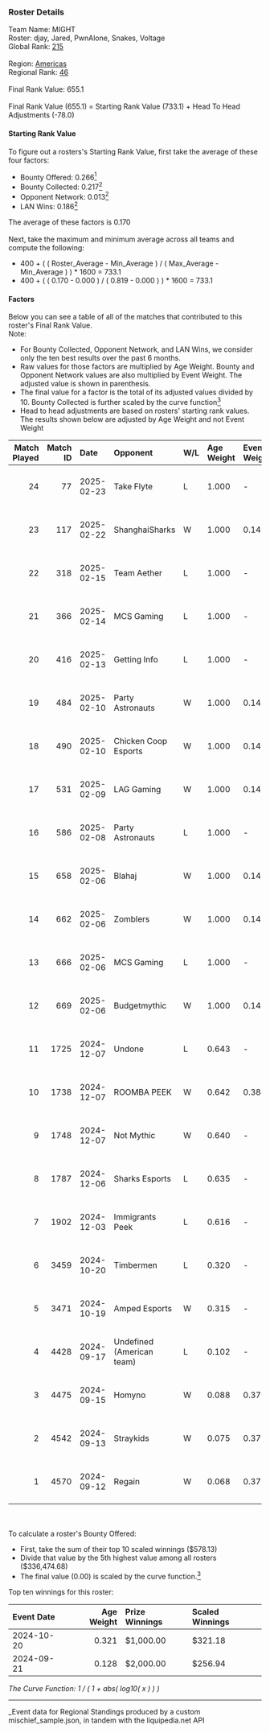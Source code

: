### Roster Details<br />
Team Name: MIGHT<br />
Roster: djay, Jared, PwnAlone, Snakes, Voltage<br />
Global Rank: [215](../../standings_global_2025_03_01.md)<br />
<br />
Region: [Americas]( ../../standings_americas_2025_03_01.md)<br />
Regional Rank: [46]( ../../standings_americas_2025_03_01.md)<br />
<br />
Final Rank Value:  655.1<br />
<br />
Final Rank Value (655.1) = Starting Rank Value (733.1) + Head To Head Adjustments (-78.0)<br />

#### Starting Rank Value<br />
To figure out a rosters's Starting Rank Value, first take the average of these four factors:<br />
- Bounty Offered: 0.266[<sup>1</sup>](#table2)
- Bounty Collected: 0.217[<sup>2</sup>](#table1)
- Opponent Network: 0.013[<sup>2</sup>](#table1)
- LAN Wins: 0.186[<sup>2</sup>](#table1)

The average of these factors is 0.170<br />
<br />
Next, take the maximum and minimum average across all teams and compute the following:<br />
- 400 + ( ( Roster_Average - Min_Average ) / ( Max_Average - Min_Average ) ) * 1600 = 733.1
- 400 + ( ( 0.170 - 0.000 ) / ( 0.819 - 0.000 ) ) * 1600 = 733.1


#### Factors<br />
Below you can see a table of all of the matches that contributed to this roster's Final Rank Value.<br />
Note:<br />

- For Bounty Collected, Opponent Network, and LAN Wins, we consider only the ten best results over the past 6 months.
- Raw values for those factors are multiplied by Age Weight. Bounty and Opponent Network values are also multiplied by Event Weight. The adjusted value is shown in parenthesis.
- The final value for a factor is the total of its adjusted values divided by 10. Bounty Collected is further scaled by the curve function[<sup>3</sup>](#curveFunction)
- Head to head adjustments are based on rosters' starting rank values. The results shown below are adjusted by Age Weight and not Event Weight
<span id="table1"></span><br />


| Match Played | Match ID | Date       | Opponent                  | W/L | Age Weight | Event Weight | Bounty Collected | Opponent Network | LAN Wins  | H2H Adj. | Roster                                    |
| -: | -: | :- | :- | :- | :- | :- | :- | :- | :- | -: | :- |
|           24 |       77 | 2025-02-23 | Take Flyte                | L   | 1.000      | -            | -                | -                | -         |   -22.36 | djay, Jared, PwnAlone, Snakes, Voltage    |
|           23 |      117 | 2025-02-22 | ShanghaiSharks            | W   | 1.000      | 0.143        | 0.000 (0.000)    | 0.038 (0.005)    | 0 (0.000) |     5.59 | djay, Jared, PwnAlone, Snakes, Voltage    |
|           22 |      318 | 2025-02-15 | Team Aether               | L   | 1.000      | -            | -                | -                | -         |   -23.81 | djay, Jared, Louie, Snakes, Voltage       |
|           21 |      366 | 2025-02-14 | MCS Gaming                | L   | 1.000      | -            | -                | -                | -         |   -19.29 | djay, Jared, Louie, Snakes, Voltage       |
|           20 |      416 | 2025-02-13 | Getting Info              | L   | 1.000      | -            | -                | -                | -         |   -24.95 | djay, Jared, Louie, Snakes, Voltage       |
|           19 |      484 | 2025-02-10 | Party Astronauts          | W   | 1.000      | 0.143        | 0.008 (0.001)    | 0.400 (0.057)    | 0 (0.000) |    19.04 | djay, Jared, Louie, Snakes, Voltage       |
|           18 |      490 | 2025-02-10 | Chicken Coop Esports      | W   | 1.000      | 0.143        | 0.006 (0.001)    | 0.090 (0.013)    | 0 (0.000) |    11.76 | djay, Jared, Louie, Snakes, Voltage       |
|           17 |      531 | 2025-02-09 | LAG Gaming                | W   | 1.000      | 0.143        | 0.001 (0.000)    | 0.026 (0.004)    | 0 (0.000) |     9.80 | djay, Jared, Louie, Snakes, Voltage       |
|           16 |      586 | 2025-02-08 | Party Astronauts          | L   | 1.000      | -            | -                | -                | -         |   -12.49 | djay, Jared, Louie, Snakes, Voltage       |
|           15 |      658 | 2025-02-06 | Blahaj                    | W   | 1.000      | 0.143        | 0.000 (0.000)    | 0.172 (0.025)    | 0 (0.000) |     9.53 | djay, Jared, Louie, Snakes, Voltage       |
|           14 |      662 | 2025-02-06 | Zomblers                  | W   | 1.000      | 0.143        | 0.000 (0.000)    | 0.056 (0.008)    | 0 (0.000) |     5.05 | djay, Jared, Louie, Snakes, Voltage       |
|           13 |      666 | 2025-02-06 | MCS Gaming                | L   | 1.000      | -            | -                | -                | -         |   -19.22 | djay, Jared, Louie, Snakes, Voltage       |
|           12 |      669 | 2025-02-06 | Budgetmythic              | W   | 1.000      | 0.143        | 0.000 (0.000)    | -                | 0 (0.000) |     4.58 | djay, Jared, Louie, Snakes, Voltage       |
|           11 |     1725 | 2024-12-07 | Undone                    | L   | 0.643      | -            | -                | -                | -         |    -9.24 | djay, Louie, PwnAlone, REKMEISTER, Snakes |
|           10 |     1738 | 2024-12-07 | ROOMBA PEEK               | W   | 0.642      | 0.384        | 0.000 (0.000)    | 0.035 (0.009)    | 1 (0.642) |     5.68 | djay, Louie, PwnAlone, REKMEISTER, Snakes |
|            9 |     1748 | 2024-12-07 | Not Mythic                | W   | 0.640      | -            | -                | -                | 1 (0.640) |     2.90 | djay, Louie, PwnAlone, REKMEISTER, Snakes |
|            8 |     1787 | 2024-12-06 | Sharks Esports            | L   | 0.635      | -            | -                | -                | -         |    -4.00 | djay, Louie, PwnAlone, REKMEISTER, Snakes |
|            7 |     1902 | 2024-12-03 | Immigrants Peek           | L   | 0.616      | -            | -                | -                | -         |   -12.00 | djay, Jonji, louie, PwnAlone, Snakes      |
|            6 |     3459 | 2024-10-20 | Timbermen                 | L   | 0.320      | -            | -                | -                | -         |    -5.89 | djay, Jonji, louie, PwnAlone, Snakes      |
|            5 |     3471 | 2024-10-19 | Amped Esports             | W   | 0.315      | -            | -                | -                | 1 (0.315) |     1.33 | djay, Jonji, louie, PwnAlone, Snakes      |
|            4 |     4428 | 2024-09-17 | Undefined (American team) | L   | 0.102      | -            | -                | -                | -         |    -2.11 | djay, Jonji, louie, PwnAlone, Snakes      |
|            3 |     4475 | 2024-09-15 | Homyno                    | W   | 0.088      | 0.372        | 0.008 (0.000)    | 0.226 (0.007)    | -         |     1.28 | djay, Jonji, louie, PwnAlone, Snakes      |
|            2 |     4542 | 2024-09-13 | Straykids                 | W   | 0.075      | 0.372        | 0.000 (0.000)    | 0.004 (0.000)    | -         |     0.52 | djay, Jonji, louie, PwnAlone, Snakes      |
|            1 |     4570 | 2024-09-12 | Regain                    | W   | 0.068      | 0.372        | -                | 0.116 (0.003)    | -         |     0.29 | djay, Jonji, louie, PwnAlone, Snakes      |

<br />
<span id="table2"></span><br />
To calculate a roster's Bounty Offered:<br />

- First, take the sum of their top 10 scaled winnings ($578.13)
- Divide that value by the 5th highest value among all rosters ($336,474.68)
- The final value (0.00) is scaled by the curve function.[<sup>3</sup>](#curveFunction)

Top ten winnings for this roster:<br />

| Event Date | Age Weight | Prize Winnings | Scaled Winnings |
| :- | -: | :- | :- |
| 2024-10-20 |      0.321 | $1,000.00      | $321.18         |
| 2024-09-21 |      0.128 | $2,000.00      | $256.94         |


<span id="curveFunction"></span>_The Curve Function: 1 / ( 1 + abs( log10( x ) ) )_<br />

---
_Event data for Regional Standings produced by a custom mischief_sample.json, in tandem with the liquipedia.net API<br />

